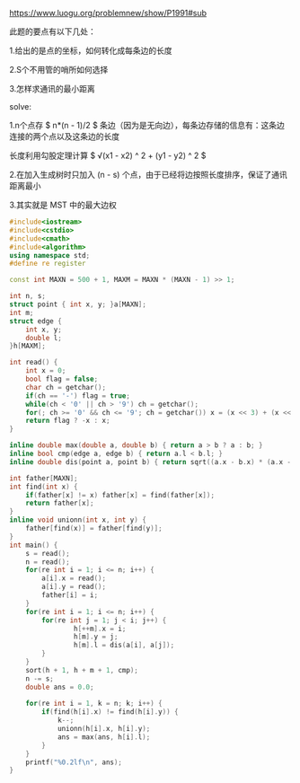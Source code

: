 https://www.luogu.org/problemnew/show/P1991#sub

此题的要点有以下几处：

1.给出的是点的坐标，如何转化成每条边的长度

2.S个不用管的哨所如何选择

3.怎样求通讯的最小距离

solve:

1.n个点存 $ n*(n - 1)/2 $ 条边（因为是无向边），每条边存储的信息有：这条边连接的两个点以及这条边的长度

长度利用勾股定理计算 $ √(x1 - x2) ^ 2 + (y1 - y2) ^ 2 $

2.在加入生成树时只加入 (n - s) 个点，由于已经将边按照长度排序，保证了通讯距离最小

3.其实就是 MST 中的最大边权

```c++
#include<iostream>
#include<cstdio>
#include<cmath>
#include<algorithm>
using namespace std;
#define re register

const int MAXN = 500 + 1, MAXM = MAXN * (MAXN - 1) >> 1;

int n, s;
struct point { int x, y; }a[MAXN];
int m;
struct edge {
	int x, y;
	double l;
}h[MAXM];

int read() {
	int x = 0;
	bool flag = false;
	char ch = getchar();
	if(ch == '-') flag = true;
	while(ch < '0' || ch > '9') ch = getchar();
	for(; ch >= '0' && ch <= '9'; ch = getchar()) x = (x << 3) + (x << 1) + ch - '0';
	return flag ? -x : x;
}

inline double max(double a, double b) { return a > b ? a : b; }
inline bool cmp(edge a, edge b) { return a.l < b.l; }
inline double dis(point a, point b) { return sqrt((a.x - b.x) * (a.x - b.x) + (a.y - b.y) * (a.y - b.y) * 1.0); }

int father[MAXN];
int find(int x) {
	if(father[x] != x) father[x] = find(father[x]);
	return father[x];
}
inline void unionn(int x, int y) {
	father[find(x)] = father[find(y)];
}
int main() {
	s = read();
	n = read();
	for(re int i = 1; i <= n; i++) {
		a[i].x = read();
		a[i].y = read();
		father[i] = i;
	}
	for(re int i = 1; i <= n; i++) {
		for(re int j = 1; j < i; j++) {
				h[++m].x = i;
				h[m].y = j;
				h[m].l = dis(a[i], a[j]);
		}
	}
	sort(h + 1, h + m + 1, cmp);
	n -= s;
	double ans = 0.0;
	
	for(re int i = 1, k = n; k; i++) {
		if(find(h[i].x) != find(h[i].y)) {
			k--;
			unionn(h[i].x, h[i].y);
			ans = max(ans, h[i].l);
		}
	}
	printf("%0.2lf\n", ans);
}
```
